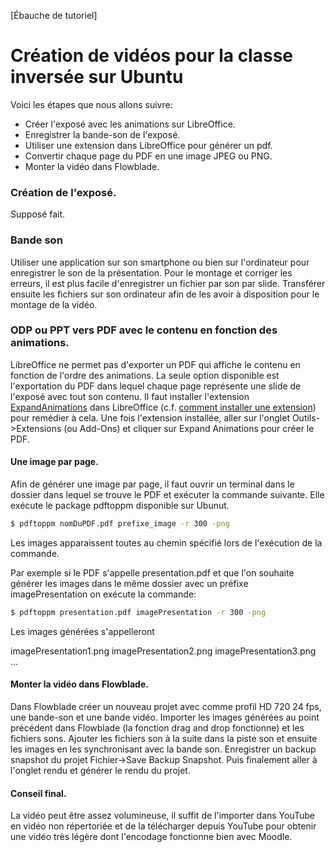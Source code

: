 [Ébauche de tutoriel]

# Création de vidéos pour la classe inversée sur Ubuntu
Voici les étapes que nous allons suivre:
- Créer l'exposé avec les animations sur LibreOffice. 
- Enregistrer la bande-son de l'exposé.
- Utiliser une extension dans LibreOffice pour générer un pdf.
- Convertir chaque page du PDF en une image JPEG ou PNG. 
- Monter la vidéo dans Flowblade.

### Création de l'exposé.
Supposé fait.

### Bande son

Utiliser une application sur son smartphone ou bien sur l'ordinateur pour enregistrer le son de la présentation. Pour le montage et corriger les erreurs, il est plus facile d'enregistrer un fichier par son par slide. Transférer ensuite les fichiers sur son ordinateur afin de les avoir à disposition pour le montage de la vidéo.

### ODP ou PPT vers PDF avec le contenu en fonction des animations. 
LibreOffice ne permet pas d'exporter un PDF qui affiche le contenu en fonction de l'ordre des animations. La seule option disponible est l'exportation du PDF dans lequel chaque page représente une slide de l'exposé avec tout son contenu. Il faut installer l'extension [ExpandAnimations](https://www.monperrus.net/martin/export+animations+to+pdf+in+libreoffice-openoffice) dans LibreOffice (c.f. [comment installer une extension](https://wiki.documentfoundation.org/Documentation/HowTo/install_extension)) pour remédier à cela. Une fois l'extension installée, aller sur l'onglet Outils->Extensions (ou Add-Ons) et cliquer sur Expand Animations pour créer le PDF.

#### Une image par page.
Afin de générer une image par page, il faut ouvrir un terminal dans le dossier dans lequel se trouve le PDF et exécuter la commande suivante. Elle exécute le package pdftoppm disponible sur Ubunut.

```sh
$ pdftoppm nomDuPDF.pdf prefixe_image -r 300 -png
```
Les images apparaissent toutes au chemin spécifié lors de l'exécution de la commande. 

Par exemple si le PDF s'appelle presentation.pdf et que l'on souhaite générer les images dans le même dossier avec un préfixe imagePresentation on exécute la commande:
```sh
$ pdftoppm presentation.pdf imagePresentation -r 300 -png
```
Les images générées s'appelleront 

imagePresentation1.png
imagePresentation2.png
imagePresentation3.png
...
#### Monter la vidéo dans Flowblade.

Dans Flowblade créer un nouveau projet avec comme profil HD 720 24 fps, une bande-son et une bande vidéo. Importer les images générées au point précédent dans Flowblade (la fonction drag and drop fonctionne) et les fichiers sons. Ajouter les fichiers son à la suite dans la piste son et ensuite les images en les synchronisant avec la bande son. Enregistrer un backup snapshot du projet Fichier->Save Backup Snapshot. Puis finalement aller à l'onglet rendu et générer le rendu du projet. 

#### Conseil final.
La vidéo peut être assez volumineuse, il suffit de l'importer dans YouTube en vidéo non répertoriée et de la télécharger depuis YouTube pour obtenir une vidéo très légère dont l'encodage fonctionne bien avec Moodle. 

